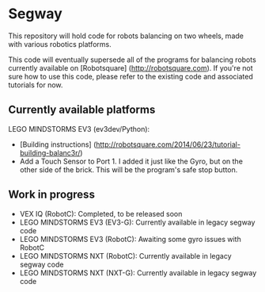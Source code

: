 # Segway
This repository will hold code for robots balancing on two wheels, made with various robotics platforms.

This code will eventually supersede all of the programs for balancing robots currently available on [Robotsquare] (http://robotsquare.com). If you're not sure how to use this code, please refer to the existing code and associated tutorials for now.

## Currently available platforms

LEGO MINDSTORMS EV3 (ev3dev/Python):

- [Building instructions] (http://robotsquare.com/2014/06/23/tutorial-building-balanc3r/)
- Add a Touch Sensor to Port 1. I added it just like the Gyro, but on the other side of the brick. This will be the program's safe stop button.


## Work in progress

- VEX IQ (RobotC): Completed, to be released soon
- LEGO MINDSTORMS EV3 (EV3-G):  Currently available in legacy segway code
- LEGO MINDSTORMS EV3 (RobotC): Awaiting some gyro issues with RobotC
- LEGO MINDSTORMS NXT (RobotC): Currently available in legacy segway code
- LEGO MINDSTORMS NXT (NXT-G):  Currently available in legacy segway code
